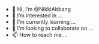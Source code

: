 - 👋 Hi, I’m @NikkiAbbang
- 👀 I’m interested in ...
- 🌱 I’m currently learning ...
- 💞️ I’m looking to collaborate on ...
- 📫 How to reach me ...

<!---
NikkiAbbang/NikkiAbbang is a ✨ special ✨ repository because its `README.md` (this file) appears on your GitHub profile.
You can click the Preview link to take a look at your changes.
--->
